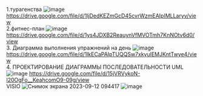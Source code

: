 1.турагенства
![image](https://github.com/qune4q/DemoEkzamen/assets/50214016/873f0125-8d6e-481a-8b32-17c521a27ac7)
https://drive.google.com/file/d/1ljDedKEZmGcD45cvrWzmEAIpIMLLaryv/view
<br> 2.фитнес-план
![image](https://github.com/qune4q/DemoEkzamen/assets/50214016/f4011449-b9a9-4870-8338-a4014a914706)
https://drive.google.com/file/d/1ys4JDXB2ReauynVfMVOTmh7KnNOtv6d0/view
<br> 3. Диаграмма выполнения упражнений на день
![image](https://github.com/qune4q/DemoEkzamen/assets/50214016/2095d619-c51b-42df-870d-b91977867f61)
https://drive.google.com/file/d/1lkECaPAIpTUQQSw7xkyulEMJKntTwye4/view
<br> 4. ПРОЕКТИРОВАНИЕ ДИАГРАММЫ ПОСЛЕДОВАТЕЛЬНОСТИ UML 
![image](https://github.com/qune4q/DemoEkzamen/assets/50214016/bb4d0e93-7e8e-4f82-a14f-acff7e12eba4)
https://drive.google.com/file/d/15jVRVykoN-l20OgFo__KeahcomO9-09g/view
<br> VISIO
![Снимок экрана 2023-09-12 094417](https://github.com/qune4q/DemoEkzamen/assets/50214016/d6e6e14d-5e8e-40e6-b022-65ad031f43c8)
![image](https://github.com/qune4q/DemoEkzamen/assets/50214016/148c1f3c-deb3-43be-a873-05a31727ebf5)

